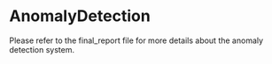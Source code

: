 # AnomalyDetection

Please refer to the final_report file for more details about the anomaly detection system.
